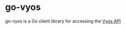 # go-vyos

go-vyos is a Go client library for accessing the [Vyos API](https://docs.vyos.io/en/latest/automation/vyos-api.html#vyosapi)
